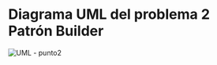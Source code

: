 # Diagrama UML del problema 2 Patrón Builder
![UML - punto2](https://github.com/andherrera/tarea_patrones/assets/21274008/7f6d3004-2b40-4da7-81cb-8dad730eebb9)

